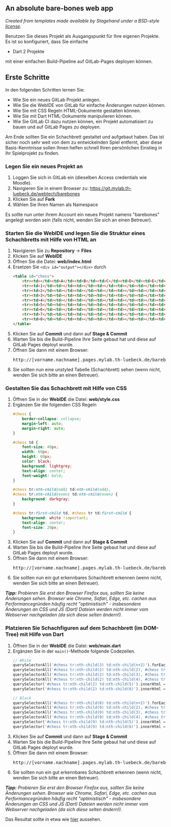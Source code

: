 ## An absolute bare-bones web app

_Created from templates made available by Stagehand under a BSD-style
[license](https://github.com/dart-lang/stagehand/blob/master/LICENSE)._

Benutzen Sie dieses Projekt als Ausgangspunkt für Ihre eigenen Projekte.
Es ist so konfiguriert, dass Sie einfache

- Dart 2 Projekte

mit einer einfachen Build-Pipeline auf GitLab-Pages deployen können.

## Erste Schritte

In den folgenden Schritten lernen Sie:

- Wie Sie ein neues GitLab Projekt anlegen.
- Wie Sie die WebIDE von GitLab für einfache Änderungen nutzen können.
- Wie Sie mit CSS Regeln HTML-Dokumente gestalten können.
- Wie Sie mit Dart HTML-Dokumente manipulieren können.
- Wie Sie GitLab CI dazu nutzen können, ein Projekt automatisiert zu bauen und auf GitLab Pages zu deployen.

Am Ende sollten Sie ein Schachbrett gestaltet und aufgebaut haben.
Das ist sicher noch sehr weit von dem zu entwickelnden Spiel entfernt,
aber diese Basis-Kenntnisse sollen Ihnen helfen schnell Ihren persönlichen Einstieg in Ihr Spielprojekt zu finden.

### Legen Sie ein neues Projekt an

1. Loggen Sie sich in GitLab ein (dieselben Access credentials wie Moodle).
2. Navigieren Sie in einem Browser zu: https://git.mylab.th-luebeck.de/webtech/barebones
4. Klicken Sie auf __Fork__
5. Wählen Sie Ihren Namen als Namespace

Es sollte nun unter ihrem Account ein neues Projekt namens "barebones" angelegt worden sein
(falls nicht, wenden Sie sich an einen Betreuer).

### Starten Sie die WebIDE und legen Sie die Struktur eines Schachbretts mit Hilfe von HTML an

1. Navigieren Sie zu __Repository__ -> __Files__
2. Klicken Sie auf __WebIDE__
3. Öffnen Sie die Datei: __web/index.html__
4. Ersetzen Sie `<div id="output"></div>` durch
    ```HTML
    <table id="chess">
        <tr><td></td><td>A</td><td>B</td><td>C</td><td>D</td><td>E</td><td>F</td><td>G</td><td>H</td></tr>
        <tr><td>1</td><td></td><td></td><td></td><td></td><td></td><td></td><td></td><td></td></tr>
        <tr><td>2</td><td></td><td></td><td></td><td></td><td></td><td></td><td></td><td></td></tr>
        <tr><td>3</td><td></td><td></td><td></td><td></td><td></td><td></td><td></td><td></td></tr>
        <tr><td>4</td><td></td><td></td><td></td><td></td><td></td><td></td><td></td><td></td></tr>
        <tr><td>5</td><td></td><td></td><td></td><td></td><td></td><td></td><td></td><td></td></tr>
        <tr><td>6</td><td></td><td></td><td></td><td></td><td></td><td></td><td></td><td></td></tr>
        <tr><td>7</td><td></td><td></td><td></td><td></td><td></td><td></td><td></td><td></td></tr>
        <tr><td>8</td><td></td><td></td><td></td><td></td><td></td><td></td><td></td><td></td></tr>
    </table>
    ```
5. Klicken Sie auf __Commit__ und dann auf __Stage & Commit__
6. Warten Sie bis die Build-Pipeline Ihre Seite gebaut hat und diese auf GitLab Pages deployt wurde.
7. Öffnen Sie dann mit einem Browser: <pre>http://[vorname.nachname].pages.mylab.th-luebeck.de/barebones/</pre>
8. Sie sollten nun eine unstyled Tabelle (Schachbrett) sehen (wenn nicht, wenden Sie sich bitte an einen Betreuer).

### Gestalten Sie das Schachbrett mit Hilfe von CSS

1. Öffnen Sie in der __WebIDE__ die Datei: __web/style.css__
2. Ergänzen Sie die folgenden CSS Regeln
    ```CSS
    #chess {
        border-collapse: collapse;
        margin-left: auto;
        margin-right: auto;
    }

    #chess td {
        font-size: 40px;
        width: 60px;
        height: 60px;
        color: black;
        background: lightgrey;
        text-align: center;
        font-weight: bold;
    }

    #chess tr:nth-child(odd) td:nth-child(odd),
    #chess tr:nth-child(even) td:nth-child(even) {
        background: darkgray;
    }

    #chess tr:first-child td, #chess tr td:first-child {
        background: white !important;
        text-align: center;
        font-size: 20px;
    }
    ```
3. Klicken Sie auf __Commit__ und dann auf __Stage & Commit__
4. Warten Sie bis die Build-Pipeline Ihre Seite gebaut hat und diese auf GitLab Pages deployt wurde.
5. Öffnen Sie dann mit einem Browser: <pre>http://[vorname.nachname].pages.mylab.th-luebeck.de/barebones/</pre>
6. Sie sollten nun ein gut erkennbares Schachbrett erkennen (wenn nicht, wenden Sie sich bitte an einen Betreuer).

___Tipp:__ Probieren Sie erst den Browser Firefox aus, sollten Sie keine Änderungen sehen. Browser wie Chrome, Safari, Edge,
etc. cachen aus Performancegründen häufig recht "optimistisch" - insbesondere Änderungen an CSS und JS (Dart) Dateien werden
nicht immer vom Webserver nachgeladen (da sich diese selten ändern!)._

### Platzieren Sie Schachfiguren auf dem Schachbrett (im DOM-Tree) mit Hilfe von Dart

1. Öffnen Sie in der __WebIDE__ die Datei: __web/main.dart__
2. Ergänzen Sie in der `main()`-Methode folgende Codezeilen.
    ```Dart
    // White
    querySelectorAll('#chess tr:nth-child(3) td:nth-child(n+2)').forEach((td) { td.innerHtml = "&#9817;"; });
    querySelectorAll('#chess tr:nth-child(2) td:nth-child(2), #chess tr:nth-child(2) td:nth-child(9)').forEach((td) { td.innerHtml = "&#9814;"; });
    querySelectorAll('#chess tr:nth-child(2) td:nth-child(3), #chess tr:nth-child(2) td:nth-child(8)').forEach((td) { td.innerHtml = "&#9816;"; });
    querySelectorAll('#chess tr:nth-child(2) td:nth-child(4), #chess tr:nth-child(2) td:nth-child(7)').forEach((td) { td.innerHtml = "&#9815;"; });
    querySelector('#chess tr:nth-child(2) td:nth-child(5)').innerHtml = "&#9812;";
    querySelector('#chess tr:nth-child(2) td:nth-child(6)').innerHtml = "&#9813;";

    // Black
    querySelectorAll('#chess tr:nth-child(8) td:nth-child(n+2)').forEach((td) { td.innerHtml = "&#9823;"; });
    querySelectorAll('#chess tr:nth-child(9) td:nth-child(2), #chess tr:nth-child(9) td:nth-child(9)').forEach((td) { td.innerHtml = "&#9820;"; });
    querySelectorAll('#chess tr:nth-child(9) td:nth-child(3), #chess tr:nth-child(9) td:nth-child(8)').forEach((td) { td.innerHtml = "&#9822;"; });
    querySelectorAll('#chess tr:nth-child(9) td:nth-child(4), #chess tr:nth-child(9) td:nth-child(7)').forEach((td) { td.innerHtml = "&#9821;"; });
    querySelector('#chess tr:nth-child(9) td:nth-child(5)').innerHtml = "&#9819;";
    querySelector('#chess tr:nth-child(9) td:nth-child(6)').innerHtml = "&#9818;";
    ```
3. Klicken Sie auf __Commit__ und dann auf __Stage & Commit__
4. Warten Sie bis die Build-Pipeline Ihre Seite gebaut hat und diese auf GitLab Pages deployt wurde.
5. Öffnen Sie dann mit einem Browser: <pre>http://[vorname.nachname].pages.mylab.th-luebeck.de/barebones/</pre>
6. Sie sollten nun ein gut erkennbares Schachbrett erkennen (wenn nicht, wenden Sie sich bitte an einen Betreuer).

___Tipp:__ Probieren Sie erst den Browser Firefox aus, sollten Sie keine Änderungen sehen. Browser wie Chrome, Safari, Edge,
etc. cachen aus Performancegründen häufig recht "optimistisch" - insbesondere Änderungen an CSS und JS (Dart) Dateien werden
nicht immer vom Webserver nachgeladen (da sich diese selten ändern!)._

Das Resultat sollte in etwa wie [hier](http://nane.kratzke.pages.mylab.th-luebeck.de/barebones/) aussehen.